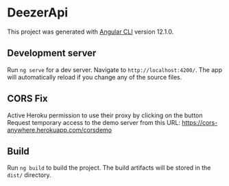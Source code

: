 # DeezerApi

This project was generated with [Angular CLI](https://github.com/angular/angular-cli) version 12.1.0.

## Development server

Run `ng serve` for a dev server. Navigate to `http://localhost:4200/`. The app will automatically reload if you change any of the source files.

## CORS Fix

Active Heroku permission to use their proxy by clicking on the button Request temporary access to the demo server from this URL: https://cors-anywhere.herokuapp.com/corsdemo

## Build

Run `ng build` to build the project. The build artifacts will be stored in the `dist/` directory.

